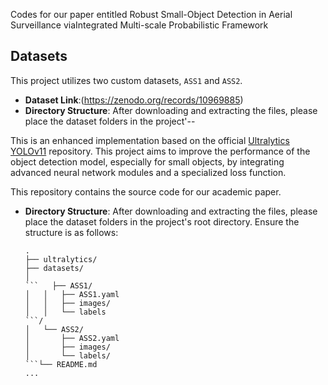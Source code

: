 Codes for our paper entitled Robust Small-Object Detection in Aerial Surveillance viaIntegrated Multi-scale Probabilistic Framework

## Datasets

This project utilizes two custom datasets, `ASS1` and `ASS2`.

* **Dataset Link**:(https://zenodo.org/records/10969885)
* **Directory Structure**: After downloading and extracting the files, please place the dataset folders in the project'--

This is an enhanced implementation based on the official [Ultralytics YOLOv11](https://github.com/ultralytics/ultralytics) repository. This project aims to improve the performance of the object detection model, especially for small objects, by integrating advanced neural network modules and a specialized loss function.

This repository contains the source code for our academic paper.


* **Directory Structure**: After downloading and extracting the files, please place the dataset folders in the project's root directory. Ensure the structure is as follows:

  ````
  .
  ├── ultralytics/
  ├── datasets/
  │
  ```   ├── ASS1/
  │   │   ├── ASS1.yaml
  │   │   ├── images/
  │   │   └── labels
  ```/
  │   └── ASS2/
  │       ├── ASS2.yaml
  │       ├── images/
  │       └── labels/
  ```└── README.md
  ...
  ````


